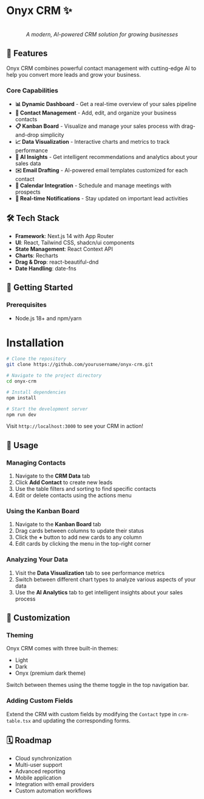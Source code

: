 
# Onyx CRM ✨

<p align="center">
  <br>
  <em>A modern, AI-powered CRM solution for growing businesses</em>
</p>

## 🌟 Features

Onyx CRM combines powerful contact management with cutting-edge AI to help you convert more leads and grow your business.

### Core Capabilities

- **📊 Dynamic Dashboard** - Get a real-time overview of your sales pipeline
- **👥 Contact Management** - Add, edit, and organize your business contacts
- **📋 Kanban Board** - Visualize and manage your sales process with drag-and-drop simplicity
- **📈 Data Visualization** - Interactive charts and metrics to track performance
- **🤖 AI Insights** - Get intelligent recommendations and analytics about your sales data
- **✉️ Email Drafting** - AI-powered email templates customized for each contact
- **📅 Calendar Integration** - Schedule and manage meetings with prospects
- **🔔 Real-time Notifications** - Stay updated on important lead activities

## 🛠️ Tech Stack

- **Framework**: Next.js 14 with App Router
- **UI**: React, Tailwind CSS, shadcn/ui components
- **State Management**: React Context API
- **Charts**: Recharts
- **Drag & Drop**: react-beautiful-dnd
- **Date Handling**: date-fns

## 🚀 Getting Started

### Prerequisites

- Node.js 18+ and npm/yarn

# Installation

```bash
# Clone the repository
git clone https://github.com/yourusername/onyx-crm.git

# Navigate to the project directory
cd onyx-crm

# Install dependencies
npm install

# Start the development server
npm run dev
```

Visit `http://localhost:3000` to see your CRM in action!

## 📖 Usage

### Managing Contacts

1. Navigate to the **CRM Data** tab
2. Click **Add Contact** to create new leads
3. Use the table filters and sorting to find specific contacts
4. Edit or delete contacts using the actions menu


### Using the Kanban Board

1. Navigate to the **Kanban Board** tab
2. Drag cards between columns to update their status
3. Click the **+** button to add new cards to any column
4. Edit cards by clicking the menu in the top-right corner


### Analyzing Your Data

1. Visit the **Data Visualization** tab to see performance metrics
2. Switch between different chart types to analyze various aspects of your data
3. Use the **AI Analytics** tab to get intelligent insights about your sales process


## 🎨 Customization

### Theming

Onyx CRM comes with three built-in themes:

- Light
- Dark
- Onyx (premium dark theme)


Switch between themes using the theme toggle in the top navigation bar.

### Adding Custom Fields

Extend the CRM with custom fields by modifying the `Contact` type in `crm-table.tsx` and updating the corresponding forms.

## 🗓️ Roadmap

- Cloud synchronization
- Multi-user support
- Advanced reporting
- Mobile application
- Integration with email providers
- Custom automation workflows
